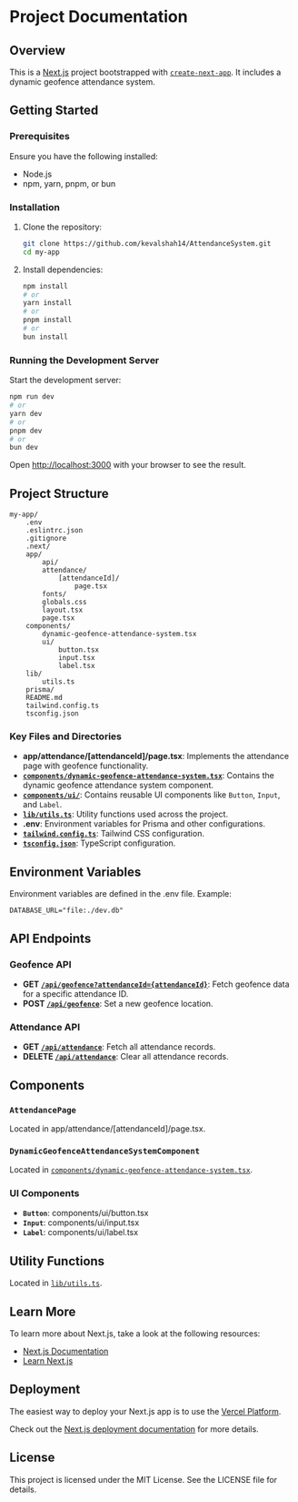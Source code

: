 # Project Documentation

## Overview

This is a [Next.js](https://nextjs.org) project bootstrapped with [`create-next-app`](https://nextjs.org/docs/app/api-reference/cli/create-next-app). It includes a dynamic geofence attendance system.

## Getting Started

### Prerequisites

Ensure you have the following installed:
- Node.js
- npm, yarn, pnpm, or bun

### Installation

1. Clone the repository:
    ```sh
    git clone https://github.com/kevalshah14/AttendanceSystem.git
    cd my-app
    ```

2. Install dependencies:
    ```sh
    npm install
    # or
    yarn install
    # or
    pnpm install
    # or
    bun install
    ```

### Running the Development Server

Start the development server:
```sh
npm run dev
# or
yarn dev
# or
pnpm dev
# or
bun dev
```

Open [http://localhost:3000](http://localhost:3000) with your browser to see the result.

## Project Structure

```plaintext
my-app/
    .env
    .eslintrc.json
    .gitignore
    .next/
    app/
        api/
        attendance/
            [attendanceId]/
                page.tsx
        fonts/
        globals.css
        layout.tsx
        page.tsx
    components/
        dynamic-geofence-attendance-system.tsx
        ui/
            button.tsx
            input.tsx
            label.tsx
    lib/
        utils.ts
    prisma/
    README.md
    tailwind.config.ts
    tsconfig.json
```

### Key Files and Directories

- **app/attendance/[attendanceId]/page.tsx**: Implements the attendance page with geofence functionality.
- **[`components/dynamic-geofence-attendance-system.tsx`](command:_github.copilot.openRelativePath?%5B%7B%22scheme%22%3A%22file%22%2C%22authority%22%3A%22%22%2C%22path%22%3A%22%2FUsers%2Fkeval%2FDocuments%2FVSCode%20%2FAttendanceSystem%2Fmy-app%2Fcomponents%2Fdynamic-geofence-attendance-system.tsx%22%2C%22query%22%3A%22%22%2C%22fragment%22%3A%22%22%7D%2C%22ae7ba49a-8573-4344-b846-dd99198d55ab%22%5D "/Users/keval/Documents/VSCode /AttendanceSystem/my-app/components/dynamic-geofence-attendance-system.tsx")**: Contains the dynamic geofence attendance system component.
- **[`components/ui/`](command:_github.copilot.openSymbolFromReferences?%5B%22%22%2C%5B%7B%22uri%22%3A%7B%22scheme%22%3A%22file%22%2C%22authority%22%3A%22%22%2C%22path%22%3A%22%2FUsers%2Fkeval%2FDocuments%2FVSCode%20%2FAttendanceSystem%2FREADME.md%22%2C%22query%22%3A%22%22%2C%22fragment%22%3A%22%22%7D%2C%22pos%22%3A%7B%22line%22%3A123%2C%22character%22%3A806%7D%7D%5D%2C%22ae7ba49a-8573-4344-b846-dd99198d55ab%22%5D "Go to definition")**: Contains reusable UI components like `Button`, `Input`, and `Label`.
- **[`lib/utils.ts`](command:_github.copilot.openSymbolFromReferences?%5B%22%22%2C%5B%7B%22uri%22%3A%7B%22scheme%22%3A%22file%22%2C%22authority%22%3A%22%22%2C%22path%22%3A%22%2FUsers%2Fkeval%2FDocuments%2FVSCode%20%2FAttendanceSystem%2FREADME.md%22%2C%22query%22%3A%22%22%2C%22fragment%22%3A%22%22%7D%2C%22pos%22%3A%7B%22line%22%3A87%2C%22character%22%3A5%7D%7D%2C%7B%22uri%22%3A%7B%22scheme%22%3A%22file%22%2C%22authority%22%3A%22%22%2C%22path%22%3A%22%2FUsers%2Fkeval%2FDocuments%2FVSCode%20%2FAttendanceSystem%2FREADME.md%22%2C%22query%22%3A%22%22%2C%22fragment%22%3A%22%22%7D%2C%22pos%22%3A%7B%22line%22%3A129%2C%22character%22%3A11%7D%7D%5D%2C%22ae7ba49a-8573-4344-b846-dd99198d55ab%22%5D "Go to definition")**: Utility functions used across the project.
- **.env**: Environment variables for Prisma and other configurations.
- **[`tailwind.config.ts`](command:_github.copilot.openSymbolFromReferences?%5B%22%22%2C%5B%7B%22uri%22%3A%7B%22scheme%22%3A%22file%22%2C%22authority%22%3A%22%22%2C%22path%22%3A%22%2FUsers%2Fkeval%2FDocuments%2FVSCode%20%2FAttendanceSystem%2FREADME.md%22%2C%22query%22%3A%22%22%2C%22fragment%22%3A%22%22%7D%2C%22pos%22%3A%7B%22line%22%3A78%2C%22character%22%3A4%7D%7D%2C%7B%22uri%22%3A%7B%22scheme%22%3A%22file%22%2C%22authority%22%3A%22%22%2C%22path%22%3A%22%2FUsers%2Fkeval%2FDocuments%2FVSCode%20%2FAttendanceSystem%2FREADME.md%22%2C%22query%22%3A%22%22%2C%22fragment%22%3A%22%22%7D%2C%22pos%22%3A%7B%22line%22%3A89%2C%22character%22%3A5%7D%7D%5D%2C%22ae7ba49a-8573-4344-b846-dd99198d55ab%22%5D "Go to definition")**: Tailwind CSS configuration.
- **[`tsconfig.json`](command:_github.copilot.openSymbolFromReferences?%5B%22%22%2C%5B%7B%22uri%22%3A%7B%22scheme%22%3A%22file%22%2C%22authority%22%3A%22%22%2C%22path%22%3A%22%2FUsers%2Fkeval%2FDocuments%2FVSCode%20%2FAttendanceSystem%2FREADME.md%22%2C%22query%22%3A%22%22%2C%22fragment%22%3A%22%22%7D%2C%22pos%22%3A%7B%22line%22%3A79%2C%22character%22%3A4%7D%7D%2C%7B%22uri%22%3A%7B%22scheme%22%3A%22file%22%2C%22authority%22%3A%22%22%2C%22path%22%3A%22%2FUsers%2Fkeval%2FDocuments%2FVSCode%20%2FAttendanceSystem%2FREADME.md%22%2C%22query%22%3A%22%22%2C%22fragment%22%3A%22%22%7D%2C%22pos%22%3A%7B%22line%22%3A90%2C%22character%22%3A5%7D%7D%5D%2C%22ae7ba49a-8573-4344-b846-dd99198d55ab%22%5D "Go to definition")**: TypeScript configuration.

## Environment Variables

Environment variables are defined in the .env file. Example:
```plaintext
DATABASE_URL="file:./dev.db"
```

## API Endpoints

### Geofence API

- **GET [`/api/geofence?attendanceId={attendanceId}`](command:_github.copilot.openSymbolFromReferences?%5B%22%22%2C%5B%7B%22uri%22%3A%7B%22scheme%22%3A%22file%22%2C%22authority%22%3A%22%22%2C%22path%22%3A%22%2FUsers%2Fkeval%2FDocuments%2FVSCode%20%2FAttendanceSystem%2FREADME.md%22%2C%22query%22%3A%22%22%2C%22fragment%22%3A%22%22%7D%2C%22pos%22%3A%7B%22line%22%3A103%2C%22character%22%3A9%7D%7D%5D%2C%22ae7ba49a-8573-4344-b846-dd99198d55ab%22%5D "Go to definition")**: Fetch geofence data for a specific attendance ID.
- **POST [`/api/geofence`](command:_github.copilot.openSymbolFromReferences?%5B%22%22%2C%5B%7B%22uri%22%3A%7B%22scheme%22%3A%22file%22%2C%22authority%22%3A%22%22%2C%22path%22%3A%22%2FUsers%2Fkeval%2FDocuments%2FVSCode%20%2FAttendanceSystem%2FREADME.md%22%2C%22query%22%3A%22%22%2C%22fragment%22%3A%22%22%7D%2C%22pos%22%3A%7B%22line%22%3A103%2C%22character%22%3A9%7D%7D%5D%2C%22ae7ba49a-8573-4344-b846-dd99198d55ab%22%5D "Go to definition")**: Set a new geofence location.

### Attendance API

- **GET [`/api/attendance`](command:_github.copilot.openSymbolFromReferences?%5B%22%22%2C%5B%7B%22uri%22%3A%7B%22scheme%22%3A%22file%22%2C%22authority%22%3A%22%22%2C%22path%22%3A%22%2FUsers%2Fkeval%2FDocuments%2FVSCode%20%2FAttendanceSystem%2FREADME.md%22%2C%22query%22%3A%22%22%2C%22fragment%22%3A%22%22%7D%2C%22pos%22%3A%7B%22line%22%3A108%2C%22character%22%3A9%7D%7D%5D%2C%22ae7ba49a-8573-4344-b846-dd99198d55ab%22%5D "Go to definition")**: Fetch all attendance records.
- **DELETE [`/api/attendance`](command:_github.copilot.openSymbolFromReferences?%5B%22%22%2C%5B%7B%22uri%22%3A%7B%22scheme%22%3A%22file%22%2C%22authority%22%3A%22%22%2C%22path%22%3A%22%2FUsers%2Fkeval%2FDocuments%2FVSCode%20%2FAttendanceSystem%2FREADME.md%22%2C%22query%22%3A%22%22%2C%22fragment%22%3A%22%22%7D%2C%22pos%22%3A%7B%22line%22%3A108%2C%22character%22%3A9%7D%7D%5D%2C%22ae7ba49a-8573-4344-b846-dd99198d55ab%22%5D "Go to definition")**: Clear all attendance records.

## Components

### `AttendancePage`

Located in app/attendance/[attendanceId]/page.tsx.

### `DynamicGeofenceAttendanceSystemComponent`

Located in [`components/dynamic-geofence-attendance-system.tsx`](command:_github.copilot.openRelativePath?%5B%7B%22scheme%22%3A%22file%22%2C%22authority%22%3A%22%22%2C%22path%22%3A%22%2FUsers%2Fkeval%2FDocuments%2FVSCode%20%2FAttendanceSystem%2Fmy-app%2Fcomponents%2Fdynamic-geofence-attendance-system.tsx%22%2C%22query%22%3A%22%22%2C%22fragment%22%3A%22%22%7D%2C%22ae7ba49a-8573-4344-b846-dd99198d55ab%22%5D "/Users/keval/Documents/VSCode /AttendanceSystem/my-app/components/dynamic-geofence-attendance-system.tsx").

### UI Components

- **`Button`**: components/ui/button.tsx
- **`Input`**: components/ui/input.tsx
- **`Label`**: components/ui/label.tsx

## Utility Functions

Located in [`lib/utils.ts`](command:_github.copilot.openSymbolFromReferences?%5B%22%22%2C%5B%7B%22uri%22%3A%7B%22scheme%22%3A%22file%22%2C%22authority%22%3A%22%22%2C%22path%22%3A%22%2FUsers%2Fkeval%2FDocuments%2FVSCode%20%2FAttendanceSystem%2FREADME.md%22%2C%22query%22%3A%22%22%2C%22fragment%22%3A%22%22%7D%2C%22pos%22%3A%7B%22line%22%3A87%2C%22character%22%3A5%7D%7D%2C%7B%22uri%22%3A%7B%22scheme%22%3A%22file%22%2C%22authority%22%3A%22%22%2C%22path%22%3A%22%2FUsers%2Fkeval%2FDocuments%2FVSCode%20%2FAttendanceSystem%2FREADME.md%22%2C%22query%22%3A%22%22%2C%22fragment%22%3A%22%22%7D%2C%22pos%22%3A%7B%22line%22%3A129%2C%22character%22%3A11%7D%7D%5D%2C%22ae7ba49a-8573-4344-b846-dd99198d55ab%22%5D "Go to definition").

## Learn More

To learn more about Next.js, take a look at the following resources:
- [Next.js Documentation](https://nextjs.org/docs)
- [Learn Next.js](https://nextjs.org/learn)

## Deployment

The easiest way to deploy your Next.js app is to use the [Vercel Platform](https://vercel.com/new?utm_medium=default-template&filter=next.js&utm_source=create-next-app&utm_campaign=create-next-app-readme).

Check out the [Next.js deployment documentation](https://nextjs.org/docs/app/building-your-application/deploying) for more details.

## License

This project is licensed under the MIT License. See the LICENSE file for details.